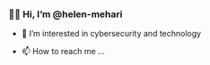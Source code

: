 ### ✌🏿️ Hi, I’m @helen-mehari ###
- 👀 I’m interested in cybersecurity and technology

  

- 📫 How to reach me ...


<!---
helen-mehari/helen-mehari is a ✨ special ✨ repository because its `README.md` (this file) appears on your GitHub profile.
You can click the Preview link to take a look at your changes.
--->
